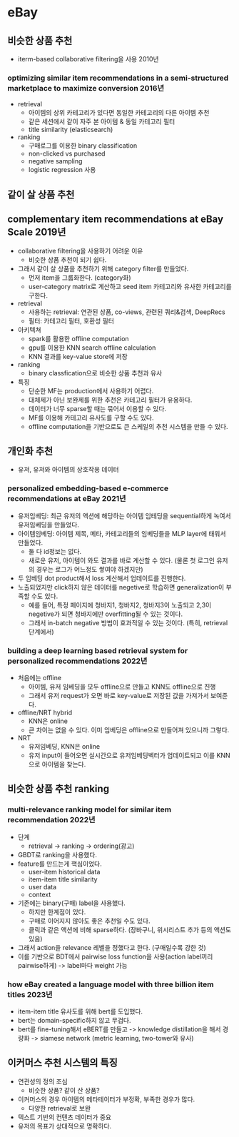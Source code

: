 # eBay
## 비슷한 상품 추천
- iterm-based collaborative filtering을 사용 2010년
### optimizing similar item recommendations in a semi-structured marketplace to maximize conversion 2016년
- retrieval
  - 아이템의 상위 카테고리가 있다면 동일한 카테고리의 다른 아이템 추천
  - 같은 세션에서 같이 자주 본 아이템 & 동일 카테고리 필터
  - title similarity (elasticsearch)
- ranking
  - 구매로그를 이용한 binary classification
  - non-clicked vs purchased
  - negative sampling
  - logistic regression 사용

## 같이 살 상품 추천
## complementary item recommendations at eBay Scale 2019년
- collaborative filtering을 사용하기 어려운 이유
  - 비슷한 상품 추천이 되기 쉽다.
- 그래서 같이 살 상품을 추천하기 위해 category filter를 만들었다.
  - 먼저 item을 그룹화한다. (category화)
  - user-category matrix로 계산하고 seed item 카테고리와 유사한 카테고리를 구한다.
- retrieval
  - 사용하는 retrieval: 연관된 상품, co-views, 관련된 쿼리&검색, DeepRecs
  - 필터: 카테고리 필터, 호환성 필터
- 아키텍쳐
  - spark를 활용한 offline computation
  - gpu를 이용한 KNN search offline calculation
  - KNN 결과를 key-value store에 저장
- ranking
  - binary classfication으로 비슷한 상품 추천과 유사
- 특징
  - 단순한 MF는 production에서 사용하기 어렵다.
  - 대체제가 아닌 보완제를 위한 추천은 카테고리 필터가 유용하다.
  - 데이터가 너무 sparse할 때는 묶어서 이용할 수 있다.
  - MF를 이용해 카테고리 유사도를 구할 수도 있다.
  - offline computation을 기반으로도 큰 스케일의 추천 시스템을 만들 수 있다.

## 개인화 추천
- 유저, 유저와 아이템의 상호작용 데이터
### personalized embedding-based e-commerce recommendations at eBay 2021년
- 유저임베딩: 최근 유저의 액션에 해당하는 아이템 임테딩을 sequential하게 녹여서 유저임베딩을 만들었다.
- 아이템임베딩: 아이템 제목, 메타, 카테고리들의 임베딩들을 MLP layer에 태워서 만들었다.
  - 둘 다 id정보는 없다.
  - 새로운 유저, 아이템이 와도 결과를 바로 계산할 수 있다. (물론 첫 로그인 유저의 경우는 로그가 어느정도 쌓여야 하겠지만)
- 두 임베딩 dot product해서 loss 계산해서 업데이트를 진행한다.
- 노출되었지만 click하지 않은 데이터를 negetive로 학습하면 generalization이 부족할 수도 있다.
  - 예를 들어, 특정 페이지에 청바지1, 청바지2, 청바지3이 노출되고 2,3이 negetive가 되면 청바지에만 overfitting될 수 있는 것이다.
  - 그래서 in-batch negative 방법이 효과적일 수 있는 것이다. (특히, retrieval단계에서)
### building a deep learning based retrieval system for personalized recommendations 2022년
- 처음에는 offline
  - 아이템, 유저 임베딩을 모두 offline으로 만들고 KNN도 offline으로 진행
  - 그래서 유저 request가 오면 바로 key-value로 저장된 값을 가져가서 보여준다.
- offline/NRT hybrid
  - KNN은 online
  - 큰 차이는 없을 수 있다. 이미 임베딩은 offline으로 만들어져 있으니까 그렇다.
- NRT
  - 유저임베딩, KNN은 online
  - 유저 input이 들어오면 실시간으로 유저임베딩벡터가 업데이트되고 이를 KNN으로 아이템을 찾는다.

## 비슷한 상품 추천 ranking
### multi-relevance ranking model for similar item recommendation 2022년
- 단계
  - retrieval -> ranking -> ordering(광고)
- GBDT로 ranking을 사용했다.
- feature를 만드는게 핵심이었다.
  - user-item historical data
  - item-item title similarity
  - user data
  - context
- 기존에는 binary(구매) label을 사용했다.
  - 하지만 한계점이 있다.
  - 구매로 이어지지 않아도 좋은 추천일 수도 있다.
  - 클릭과 같은 액션에 비해 sparse하다. (장바구니, 위시리스트 추가 등의 액션도 있음)
- 그래서 action을 relevance 레벨을 정했다고 한다. (구매일수록 강한 것)
- 이를 기반으로 BDT에서 pairwise loss function을 사용(action label끼리 pairwise하게) -> label마다 weight 가능

### how eBay created a language model with three billion item titles 2023년
- item-item title 유사도를 위해 bert를 도입했다.
- bert는 domain-specific하지 않고 무겁다.
- bert를 fine-tuning해서 eBERT를 만들고 -> knowledge distillation을 해서 경량화 -> siamese network (metric learning, two-tower와 유사)

## 이커머스 추천 시스템의 특징
- 연관성의 정의 조심
  - 비슷한 상품? 같이 산 상품?
- 이커머스의 경우 아이템의 메타테이터가 부정확, 부족한 경우가 많다.
  - 다양한 retrieval로 보완
- 텍스트 기반의 컨텐츠 데이터가 중요
- 유저의 목표가 상대적으로 명확하다.